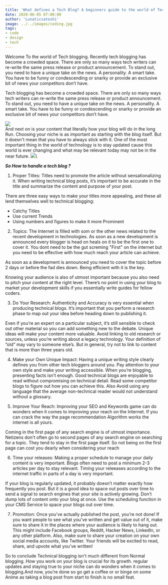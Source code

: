 ```yaml
---
title: 'What defines a Tech Blog? A beginners guide to the world of Tech blogging'
date: 2020-06-05 07:00:00
author: 'Lunaticsatoshi'
image: ../../images/coding.jpg
tags:
- code
- design
- tech
---
```


Welcome To the world of Tech blogging. Recently tech blogging has become a crowded space. There are only so many ways tech writers can re-write the same press release or product announcement. To stand out, you need to have a unique take on the news. A personality. A smart take. You have to be funny or condescending or snarky or provide an exclusive bit of news your competitors don’t have.

Tech blogging has become a crowded space. There are only so many ways tech writers can re-write the same press release or product announcement. To stand out, you need to have a unique take on the news. A personality. A smart take. You have to be funny or condescending or snarky or provide an exclusive bit of news your competitors don’t have.

<img src="https://cdn.get.tech/blog/wp-content/uploads/2019/01/long-tail-keywords-1.jpg">\
And next on is your content that literally how your blog will do in the long Run. Choosing your niche is as important as starting with the blog itself. But it doesn't mean that you have to always stick with it.
One of the most important thing in the world of technology is to stay updated cause this world is ever changing and what may be relevant today may not be in the near future. 
<img src="https://cdn-media-1.freecodecamp.org/images/1*QVTcnfXyMXivNu62IJ7JSg.jpeg">\

***So How to handle a tech blog ?***
1. Proper Titles:
Titles need to promote the article without sensationalizing it. When writing technical blog posts, it’s important to be accurate in the title and summarize the content and purpose of your post.

There are three easy ways to make your titles more appealing, and these all lend themselves well to technical blogging:
- Catchy Titles
- Use current Trends
- Using numbers and figures to make it more Prominent

2. Topics:
The Internet is filled with som or the other news related to the recent development in technologies. As soon as a new development is announced every blogger is head on heals on it to be the first one to cover it. You dont need to be the gut screming "First" on the internet but you need to be effective with how much reach your article can achieve.

As soon as a development is announced you need to cover the topic before 2 days or before the fad dies down. Being efficient with it is the key.

Knowing your audience is also of utmost important because you also need to pitch your content at the right level. There’s no point in using your blog to market your development skills if you essentially write guides for fellow coders.

3. Do Your Research:
Authenticity and Accuracy is very essential when producing technical blogs. It’s important that you perform a research phase to map out your idea before heading down to publishing it.

Even if you’re an expert on a particular subject, it’s still sensible to check out other material so you can add something new to the debate. Unique ideas will make your content more valuable. Avoid linking to old research or sources, unless you’re writing about a legacy technology. Your definition of “old” may vary to someone else’s. But in general, try not to link to content that is more than three years old.

4. Make your Own Unique Impact:
Having a unique writing style clearly defines you from other tech bloggers around you. Pay attention to your own style and make your writing accessible. When you’re blogging, presenting facts isn’t enough. Good technical blogs are enjoyable to read without compromising on technical detail. Read some competitor blogs to figure out how you can achieve this.
Also Avoid using any language that the average non-technical reader would not understand without a glossary.

5. Improve Your Reach:
Improving your SEO and Keywords game can do wonders when it comes to improving your reach on the Internet. If you can crack the way the page recommendation Algorithm works the internet is all yours.

Coming in the first page of any search engine is of utmost importance. Netizens don't often go to second pages of any search engine on searching for a topic. They tend to stay in the first page itself. So not being on the first page can cost you dearly when considering your reach

6. Time your releases:
Making a proper schedule to manage your daily content is very important. Blogs often need to post a minimum 2-3 articles per day to stay relevant. Timing your releeases according to the internet traffic in parts of a day is very important.

If your blog is regularly updated, it probably doesn’t matter exactly how frequently you post. But it is a good idea to space out posts over time to send a signal to search engines that your site is actively growing. Don’t dump lots of content onto your blog at once. Use the scheduling function in your CMS Service to space your blogs out over time.

7. Promotion:
Once you’ve actually published the post, you’re not done! If you want people to see what you’ve written and get value out of it, make sure to share it in the places where your audience is likely to hang out. This might include Facebook groups, Reddit, Hacker News, LinkedIn, or any other platform. Also, make sure to share your creation on your own social media accounts, like Twitter. Your friends will be excited to read, share, and upvote what you’ve written!

So to conclude Technical blogging isn't much different from Normal blogging. How you work on your blog is crucial for its growth. regular updates and staying true to your niche can do wonders when it comes to blogging.And now, you’re done so go get a coffee or or binge on some Anime as taking a blog post from start to finish is no small feat.



